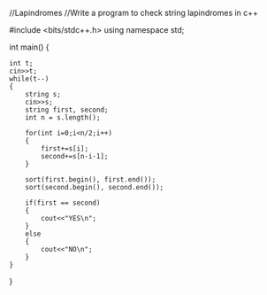 //Lapindromes
//Write a program to check string lapindromes in c++

#include <bits/stdc++.h>
using namespace std;

int main() {

    int t;
    cin>>t;
    while(t--)
    {
        string s;
        cin>>s;
        string first, second;
        int n = s.length();
       
        for(int i=0;i<n/2;i++)
        {
            first+=s[i];
            second+=s[n-i-1];
        }
        
        sort(first.begin(), first.end());
        sort(second.begin(), second.end());
        
        if(first == second)
        {
            cout<<"YES\n";
        }
        else
        {
            cout<<"NO\n";
        }
    }
}
